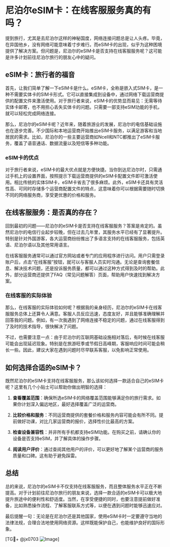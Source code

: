 # 尼泊尔eSIM卡：在线客服服务真的有吗？

提到旅行，尤其是去尼泊尔这样的神秘国度，网络连接问题总是让人头疼。毕竟，在异国他乡，没有网络可能意味着寸步难行。而eSIM卡的出现，似乎为这种困境提供了解决方案。但问题是，尼泊尔的eSIM卡是否支持在线客服服务呢？这可能是许多计划前往尼泊尔旅行的朋友心中的疑问。

## eSIM卡：旅行者的福音

首先，让我们简单了解一下eSIM卡是什么。eSIM卡，全称是嵌入式SIM卡，是一种不需要实体卡的SIM卡形式。它可以直接集成到设备中，通过网络下载运营商提供的配置文件来激活使用。对于旅行者来说，eSIM卡的优势显而易见：无需等待实体卡邮寄，也不用担心丢失实体卡的问题。只需要一部支持eSIM功能的手机，就可以轻松完成网络连接。

那么，尼泊尔的eSIM卡呢？近年来，随着旅游业的发展，尼泊尔的电信基础设施也在逐步完善。不少国际和本地运营商开始推出eSIM卡服务，以满足游客和当地居民的需求。比如，尼泊尔的一些主要运营商如Ncell和NTC都推出了eSIM卡服务，覆盖了语音通话、数据流量以及短信等多种功能。

### eSIM卡的优点

对于旅行者来说，eSIM卡的最大优点就是方便快捷。当你到达尼泊尔时，只需通过手机上的设置界面，按照提示下载运营商提供的eSIM卡配置文件即可激活使用。相比传统的实体SIM卡，eSIM卡省去了很多麻烦。此外，eSIM卡还具有灵活性高、可同时存储多个运营商配置文件的特点，这意味着你可以根据需要随时切换不同的网络服务商，享受更优惠的价格和服务。

## 在线客服服务：是否真的存在？

回到最初的问题——尼泊尔的eSIM卡是否支持在线客服服务？答案是肯定的。虽然尼泊尔的电信行业起步较晚，但在过去几年里，其服务水平已经有了显著提升。特别是针对外国游客，各大运营商纷纷推出了多语言支持的在线客服服务，包括英语、尼泊尔语以及其他常用语言。

在线客服服务通常可以通过官方网站或者专门的应用程序进行访问。用户只需登录账户后，点击“在线客服”按钮，就可以与客服人员实时沟通。无论是查询套餐信息、解决技术问题，还是投诉服务质量，都可以通过这种方式得到及时的帮助。此外，部分运营商还提供了FAQ（常见问题解答）页面，帮助用户快速找到解决方案。

### 在线客服的实际体验

那么，在线客服的实际体验如何呢？根据我的亲身经历，尼泊尔的eSIM卡在线客服服务总体上还算令人满意。客服人员反应迅速，态度友好，并且能够准确理解并回答我的问题。例如，有一次我遇到了网络连接不稳定的问题，通过在线客服得到了及时的技术指导，很快解决了问题。

不过，也需要注意一点：由于尼泊尔的互联网基础设施相对落后，有时候在线客服可能会出现延迟现象。特别是在旅游旺季或节假日高峰期，客服响应时间可能会稍长一些。因此，建议大家在遇到问题时尽早联系客服，以免影响正常使用。

## 如何选择合适的eSIM卡？

既然尼泊尔的eSIM卡支持在线客服服务，那么该如何选择一款适合自己的eSIM卡呢？这里有几个小贴士可以帮助你做出明智的选择：

1. **查看覆盖范围**：确保所选eSIM卡的网络覆盖范围能够满足你的旅行需求。如果你计划深入偏远地区，最好选择覆盖广泛的运营商。
   
2. **比较价格和服务**：不同运营商提供的套餐价格和服务内容可能会有所不同。提前做好功课，对比几家运营商的报价，选择性价比最高的方案。

3. **检查设备兼容性**：并非所有手机都支持eSIM功能。在购买之前，请确认你的设备是否支持eSIM，并了解具体的操作步骤。

4. **阅读用户评价**：通过查阅其他用户的评价，可以更好地了解某个运营商的服务质量和口碑。这有助于避免踩雷。

## 总结

总的来说，尼泊尔的eSIM卡不仅支持在线客服服务，而且整体服务水平正在不断提高。对于计划前往尼泊尔旅行的朋友来说，选择一款合适的eSIM卡可以极大地提升旅途中的便利性和舒适度。当然，在享受便捷的同时，也要注意提前做好准备，比如熟悉操作流程、了解客服联系方式等，以便在遇到问题时能够迅速应对。

最后提醒一句：无论是在尼泊尔还是其他国家，使用eSIM卡时一定要遵守当地的法律法规，合理合法地使用网络资源。这样既能保护自己，也能维护良好的国际形象。

[TG💪+ @jx0703 ![Image](https://github.com/user-attachments/assets/dbca1d08-cadb-493c-b0ec-ad6f7a83f270)]